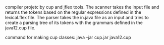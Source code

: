 compiler projetc by cup and jflex tools.
The scanner takes the input file and returns the tokens based on the regular expressions defined in the lexical.flex file.
The parser takes the in.java file as an input and tries to create a parsing tree of its tokens with the grammars defined in the java12.cup file.

command for making cup classes:
java -jar cup.jar java12.cup
